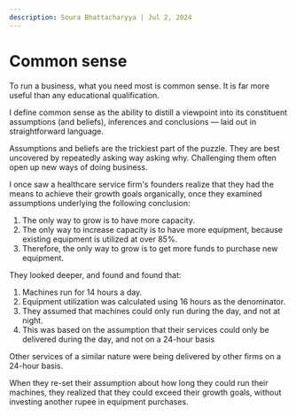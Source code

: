 ```yaml
---
description: Soura Bhattacharyya | Jul 2, 2024
---
```


# Common sense

To run a business, what you need most is common sense. It is far more useful than any educational qualification.

I define common sense as the ability to distill a viewpoint into its constituent assumptions (and beliefs), inferences and conclusions — laid out in straightforward language.

Assumptions and beliefs are the trickiest part of the puzzle. They are best uncovered by repeatedly asking way asking why. Challenging them often open up new ways of doing business.

I once saw a healthcare service firm's founders realize that they had the means to achieve their growth goals organically, once they examined assumptions underlying the following conclusion:

1. The only way to grow is to have more capacity.
2. The only way to increase capacity is to have more equipment, because existing equipment is utilized at over 85%.
3. Therefore, the only way to grow is to get more funds to purchase new equipment.

They looked deeper, and found and found that:

1. Machines run for 14 hours a day.
2. Equipment utilization was calculated using 16 hours as the denominator.
3. They assumed that machines could only run during the day, and not at night.
4. This was based on the assumption that their services could only be delivered during the day, and not on a 24-hour basis

Other services of a similar nature were being delivered by other firms on a 24-hour basis.

When they re-set their assumption about how long they could run their machines, they realized that they could exceed their growth goals, without investing another rupee in equipment purchases.
